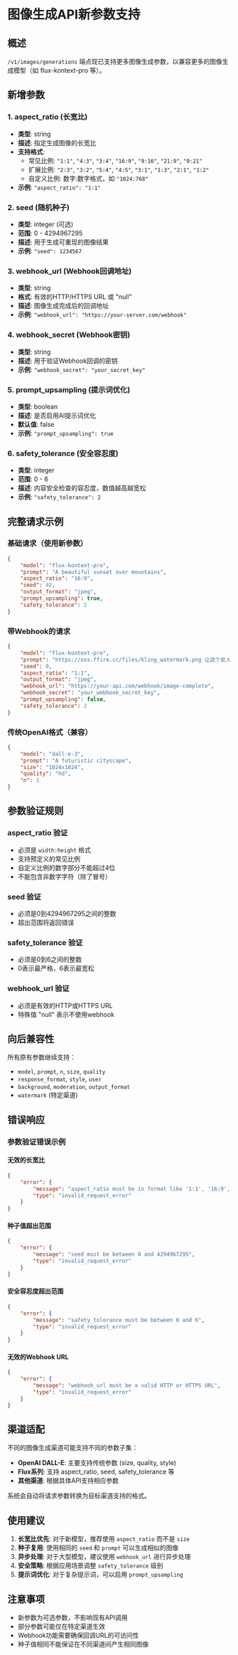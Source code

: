 # 图像生成API新参数支持

## 概述

`/v1/images/generations` 端点现已支持更多图像生成参数，以兼容更多的图像生成模型（如 flux-kontext-pro 等）。

## 新增参数

### 1. **aspect_ratio** (长宽比)
- **类型**: string
- **描述**: 指定生成图像的长宽比
- **支持格式**:
  - 常见比例: `"1:1"`, `"4:3"`, `"3:4"`, `"16:9"`, `"9:16"`, `"21:9"`, `"9:21"`
  - 扩展比例: `"2:3"`, `"3:2"`, `"5:4"`, `"4:5"`, `"3:1"`, `"1:3"`, `"2:1"`, `"1:2"`
  - 自定义比例: 数字:数字格式，如 `"1024:768"`
- **示例**: `"aspect_ratio": "1:1"`

### 2. **seed** (随机种子)
- **类型**: integer (可选)
- **范围**: 0 - 4294967295
- **描述**: 用于生成可重现的图像结果
- **示例**: `"seed": 1234567`

### 3. **webhook_url** (Webhook回调地址)
- **类型**: string
- **格式**: 有效的HTTP/HTTPS URL 或 "null"
- **描述**: 图像生成完成后的回调地址
- **示例**: `"webhook_url": "https://your-server.com/webhook"`

### 4. **webhook_secret** (Webhook密钥)
- **类型**: string
- **描述**: 用于验证Webhook回调的密钥
- **示例**: `"webhook_secret": "your_secret_key"`

### 5. **prompt_upsampling** (提示词优化)
- **类型**: boolean
- **描述**: 是否启用AI提示词优化
- **默认值**: false
- **示例**: `"prompt_upsampling": true`

### 6. **safety_tolerance** (安全容忍度)
- **类型**: integer
- **范围**: 0 - 6
- **描述**: 内容安全检查的容忍度，数值越高越宽松
- **示例**: `"safety_tolerance": 2`

## 完整请求示例

### 基础请求（使用新参数）
```json
{
    "model": "flux-kontext-pro",
    "prompt": "A beautiful sunset over mountains",
    "aspect_ratio": "16:9",
    "seed": 42,
    "output_format": "jpeg",
    "prompt_upsampling": true,
    "safety_tolerance": 2
}
```

### 带Webhook的请求
```json
{
    "model": "flux-kontext-pro", 
    "prompt": "https://oss.ffire.cc/files/kling_watermark.png 让这个女人带上墨镜，衣服换个颜色",
    "seed": 0,
    "aspect_ratio": "1:1",
    "output_format": "jpeg",
    "webhook_url": "https://your-api.com/webhook/image-complete",
    "webhook_secret": "your_webhook_secret_key",
    "prompt_upsampling": false,
    "safety_tolerance": 2
}
```

### 传统OpenAI格式（兼容）
```json
{
    "model": "dall-e-3",
    "prompt": "A futuristic cityscape",
    "size": "1024x1024", 
    "quality": "hd",
    "n": 1
}
```

## 参数验证规则

### aspect_ratio 验证
- 必须是 `width:height` 格式
- 支持预定义的常见比例
- 自定义比例的数字部分不能超过4位
- 不能包含非数字字符（除了冒号）

### seed 验证
- 必须是0到4294967295之间的整数
- 超出范围将返回错误

### safety_tolerance 验证  
- 必须是0到6之间的整数
- 0表示最严格，6表示最宽松

### webhook_url 验证
- 必须是有效的HTTP或HTTPS URL
- 特殊值 "null" 表示不使用webhook

## 向后兼容性

所有原有参数继续支持：
- `model`, `prompt`, `n`, `size`, `quality`
- `response_format`, `style`, `user`
- `background`, `moderation`, `output_format`
- `watermark` (特定渠道)

## 错误响应

### 参数验证错误示例

#### 无效的长宽比
```json
{
    "error": {
        "message": "aspect_ratio must be in format like '1:1', '16:9', '4:3', '3:4', '9:16'",
        "type": "invalid_request_error"
    }
}
```

#### 种子值超出范围
```json
{
    "error": {
        "message": "seed must be between 0 and 4294967295", 
        "type": "invalid_request_error"
    }
}
```

#### 安全容忍度超出范围
```json
{
    "error": {
        "message": "safety_tolerance must be between 0 and 6",
        "type": "invalid_request_error"
    }
}
```

#### 无效的Webhook URL
```json
{
    "error": {
        "message": "webhook_url must be a valid HTTP or HTTPS URL",
        "type": "invalid_request_error"
    }
}
```

## 渠道适配

不同的图像生成渠道可能支持不同的参数子集：

- **OpenAI DALL-E**: 主要支持传统参数 (size, quality, style)
- **Flux系列**: 支持 aspect_ratio, seed, safety_tolerance 等
- **其他渠道**: 根据具体API支持相应参数

系统会自动将请求参数转换为目标渠道支持的格式。

## 使用建议

1. **长宽比优先**: 对于新模型，推荐使用 `aspect_ratio` 而不是 `size`
2. **种子复用**: 使用相同的 `seed` 和 `prompt` 可以生成相似的图像
3. **异步处理**: 对于大型模型，建议使用 `webhook_url` 进行异步处理
4. **安全策略**: 根据应用场景调整 `safety_tolerance` 级别
5. **提示词优化**: 对于复杂提示词，可以启用 `prompt_upsampling`

## 注意事项

- 新参数为可选参数，不影响现有API调用
- 部分参数可能仅在特定渠道生效
- Webhook功能需要确保回调URL的可访问性
- 种子值相同不能保证在不同渠道间产生相同图像
